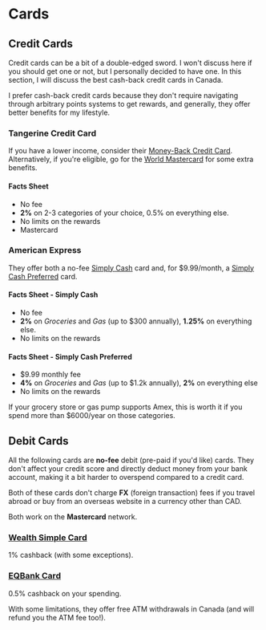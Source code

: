 # Cards

## Credit Cards

Credit cards can be a bit of a double-edged sword. I won't discuss here if you should get one or not, but I personally decided to have one. In this section, I will discuss the best cash-back credit cards in Canada.

I prefer cash-back credit cards because they don't require navigating through arbitrary points systems to get rewards, and generally, they offer better benefits for my lifestyle.

### Tangerine Credit Card

If you have a lower income, consider their [Money-Back Credit Card](https://www.tangerine.ca/en/products/spending/creditcard/money-back). Alternatively, if you're eligible, go for the [World Mastercard](https://www.tangerine.ca/en/products/spending/creditcard/world) for some extra benefits.

#### Facts Sheet

- No fee
- **2%** on 2-3 categories of your choice, 0.5% on everything else.
- No limits on the rewards
- Mastercard

### American Express

They offer both a no-fee [Simply Cash](https://www.americanexpress.com/en-ca/credit-cards/simply-cash/) card and, for $9.99/month, a [Simply Cash Preferred](https://www.americanexpress.com/en-ca/credit-cards/simply-cash-preferred/) card.

#### Facts Sheet - Simply Cash

- No fee
- **2%** on *Groceries* and *Gas* (up to $300 annually), **1.25%** on everything else.
- No limits on the rewards

#### Facts Sheet - Simply Cash Preferred

- $9.99 monthly fee
- **4%** on *Groceries* and *Gas* (up to $1.2k annually), **2%** on everything else
- No limits on the rewards

If your grocery store or gas pump supports Amex, this is worth it if you spend more than $6000/year on those categories.

## Debit Cards

All the following cards are **no-fee** debit (pre-paid if you'd like) cards. They don't affect your credit score and directly deduct money from your bank account, making it a bit harder to overspend compared to a credit card.

Both of these cards don't charge **FX** (foreign transaction) fees if you travel abroad or buy from an overseas website in a currency other than CAD.

Both work on the **Mastercard** network.

### [Wealth Simple Card](https://www.wealthsimple.com/en-ca/spend)

1% cashback (with some exceptions).

### [EQBank Card](https://www.eqbank.ca/personal-banking/payments/card)

0.5% cashback on your spending.

With some limitations, they offer free ATM withdrawals in Canada (and will refund you the ATM fee too!).
